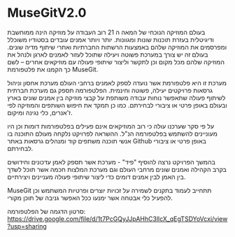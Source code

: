 # MuseGitV2.0

בעולם המוזיקה הנוכחי של המאה ה 21 רוב העבודה על מוזיקה הינה ממוחשבת ודיגיטלית בעזרת תוכנות שונות ומגוונות. יותר ויותר אמנים עובדים בסטודיו משוכלל ומפרסמים את המוזיקה שלהם באמצעות הרשתות החברתיות ואתרי שיתוף מדיה שונים.
בעולם זה יש צורך במערכת פשוטה ויעילה שתוכל לעזור לאמנים לארגן ולנהל את המוזיקה שלהם מכל מקום וכן לתקשר וליצור שיתופי פעולה עם מוזיקאים אחרים  – לשם כך הקמנו את פלטפורמת MuseGit.
 
מערכת זו היא פלטפורמת  אשר נועדה לספק לאמנים ברחבי העולם מערכת אחסון וניהול גרסאות פרויקטים יעילה, פשוטה וחינמית.
הפלטפורמה תספק גם מערכת חברתית לשיתוף פעולה שתאפשר נוחות עבודה משותפת על קבצי מוזיקה בין אמנים שונים בארץ ובעולם באופן פרטי או ציבורי לבחירתם. כמו כן תמקד את חיפוש השותפים והמוזיקה לפי ז'אנרים, כלי נגינה ומיקום.

על פי סקר שערכנו עולה כי רוב המוזיקאים אינם פעילים בפלטפורמות דומות וכן היו מעוניינים להשתמש בפלטפורמה הנ"ל.
ההשראה לפרויקט נלקחה מעולם התוכנה בו אנשי תוכנה משתפים קוד ומנהלים גרסאות באתר Github באופן פרטי או ציבורי לבחירתם.

בהמשך הפרויקט נרצה להוסיף "פיד" - מערכת אשר תספק לאמן עדכונים וחידושים בקרב הקהילה ואמנים שונים מרחבי העולם וגם מערכת המלצות חכמה אשר תוכל לשדך בין האמן לבין אמנים דומים כדי ליצור שיתופי פעולה מעניינים ויצירתיים.

MuseGit תתחייב לעמוד בתקנים לשמירה על זכויות יוצרים ופרטיות המשתמש וכן להפעיל כלי אבטחה אשר ימנעו ככל האפשר גניבה של תוכן מקורי.

סרטון הדגמה של הפלטפורמה: 
https://drive.google.com/file/d/1t7PcGQyJJpAHhC3llcX_qEgTSDYoVcxi/view?usp=sharing
